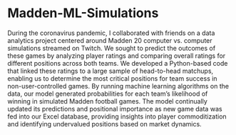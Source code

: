 # Madden-ML-Simulations

During the coronavirus pandemic, I collaborated with friends on a data analytics project centered around Madden 20 computer vs. computer simulations streamed on Twitch. We sought to predict the outcomes of these games by analyzing player ratings and comparing overall ratings for different positions across both teams. We developed a Python-based code that linked these ratings to a large sample of head-to-head matchups, enabling us to determine the most critical positions for team success in non-user-controlled games. By running machine learning algorithms on the data, our model generated probabilities for each team’s likelihood of winning in simulated Madden football games. The model continually updated its predictions and positional importance as new game data was fed into our Excel database, providing insights into player commoditization and identifying undervalued positions based on market dynamics.
